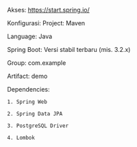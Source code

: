 Akses:
https://start.spring.io/

Konfigurasi:
Project: Maven

Language: Java

Spring Boot: Versi stabil terbaru (mis. 3.2.x)

Group: com.example

Artifact: demo

Dependencies:

    1. Spring Web

    2. Spring Data JPA

    3. PostgreSQL Driver

    4. Lombok
